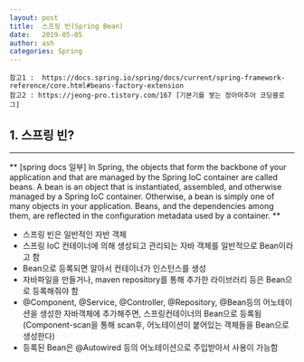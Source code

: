 ```yaml
---
layout: post
title:  스프링 빈(Spring Bean)
date:   2019-05-05
author: ash
categories: Spring
---
```


```
참고1 :  https://docs.spring.io/spring/docs/current/spring-framework-reference/core.html#beans-factory-extension
참고2 : https://jeong-pro.tistory.com/167 [기본기를 쌓는 정아마추어 코딩블로그]
```

## 1. 스프링 빈?

* * *

**
[spring docs 일부]
In Spring, the objects that form the backbone of your application and that are managed by the Spring IoC container are called beans. A bean is an object that is instantiated, assembled, and otherwise managed by a Spring IoC container. Otherwise, a bean is simply one of many objects in your application. Beans, and the dependencies among them, are reflected in the configuration metadata used by a container.
**

- 스프링 빈은 일반적인 자반 객체
- 스프링 IoC 컨테이너에 의해 생성되고 관리되는 자바 객체를 일반적으로 Bean이라고 함
- Bean으로 등록되면 알아서 컨테이너가 인스턴스를 생성
- 자바파일을 만들거나, maven repository를 통해 추가한 라이브러리 등은 Bean으로 등록해줘야 함
- @Component, @Service, @Controller, @Repository, @Bean등의 어노테이션을 생성한 자바객체에 추가해주면, 스프링컨테이너의 Bean으로 등록됨(Component-scan을 통해 scan후, 어노테이션이 붙어있는 객체들을 Bean으로 생성한다)
- 등록된 Bean은 @Autowired 등의 어노테이션으로 주입받아서 사용이 가능함
